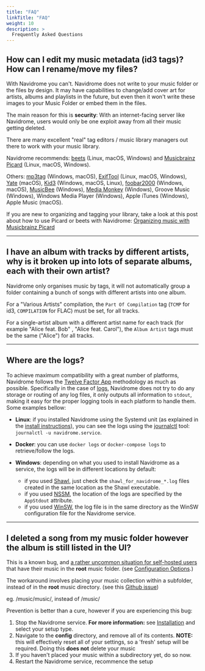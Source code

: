 ```yaml
---
title: "FAQ"
linkTitle: "FAQ"
weight: 10
description: >
  Frequently Asked Questions
---
```


## How can I edit my music metadata (id3 tags)? How can I rename/move my files?
With Navidrome you can't. Navidrome does not write to your music folder or the files by design. It may have capabilities to change/add 
cover art for artists, albums and playlists in the future, but even then it won't write these images to your Music Folder or 
embed them in the files.

The main reason for this is **security**: With an internet-facing server like Navidrome, users would only be one exploit 
away from all their music getting deleted.

There are many excellent "real" tag editors / music library managers out there to work with your music library. 

Navidrome recommends: [beets](https://beets.io) (Linux, macOS, Windows) and [Musicbrainz Picard](https://picard.musicbrainz.org/) (Linux, macOS, Windows).

Others: [mp3tag](https://www.mp3tag.de/en/index.html) (Windows, macOS), [ExifTool](https://exiftool.org/) (Linux, macOS, Windows), [Yate](https://2manyrobots.com/yate/) (macOS), [Kid3](https://kid3.kde.org/) (Windows, macOS, Linux), [foobar2000](https://www.foobar2000.org) (Windows, macOS), [MusicBee](https://getmusicbee.com/) (Windows), [Media Monkey](https://www.mediamonkey.com) (Windows), Groove Music (Windows), Windows Media Player (Windows), Apple iTunes (Windows), Apple Music (macOS).

If you are new to organizing and tagging your library, take a look at this post about how to use Picard or beets with Navidrome: [Organizing music with Musicbrainz Picard](http://www.thedreaming.org/2020/11/22/musicbrainz-picard/)

---
## I have an album with tracks by different artists, why is it broken up into lots of separate albums, each with their own artist?
Navidrome only organises music by tags, it will not automatically group a folder containing a bunch of songs with different artists into one album.

For a "Various Artists" compilation, the `Part Of Compilation` tag (`TCMP` for id3, `COMPILATION` for FLAC) must be set, for all tracks.

For a single-artist album with a different artist name for each track (for example "Alice feat. Bob" , "Alice feat. Carol"), the `Album Artist` tags must be the same ("Alice") for all tracks.


---
## Where are the logs?
To achieve maximum compatibility with a great number of platforms, Navidrome follows the [Twelve Factor App](https://12factor.net/) methodology 
as much as possible. Specifically in the case of [logs](https://12factor.net/logs), Navidrome does not try to do any storage or routing of 
any log files, it only outputs all information to `stdout`, making it easy for the proper logging tools in each platform to handle them. 
Some examples bellow:

- **Linux**: if you installed Navidrome using the Systemd unit (as explained in the [install instructions](/docs/installation/ubuntu-linux/#create-a-systemd-unit)), you can see the logs using the [journalctl](https://manpages.debian.org/stretch/systemd/journalctl.1.en.html) tool: `journalctl -u navidrome.service`.

- **Docker**: you can use `docker logs` or `docker-compose logs` to retrieve/follow the logs.

- **Windows**: depending on what you used to install Navidrome as a service, the logs will be in different locations by default:
	- if you used [Shawl](https://github.com/mtkennerly/shawl), just check the `shawl_for_navidrome_*.log` files created in the same location as the Shawl executable.
	- if you used [NSSM](http://nssm.cc/), the location of the logs are specified by the `AppStdout` attribute.
	- if you used [WinSW](https://github.com/winsw/winsw), the log file is in the same directory as the WinSW configuration file for the Navidrome service.

---
## I deleted a song from my music folder however the album is still listed in the UI?
This is a known bug, and [a rather uncommon situation for self-hosted users](https://github.com/navidrome/navidrome/issues/868#issuecomment-803699959) that have their music in the **root** music folder. (see [Configuration Options](https://www.navidrome.org/docs/usage/configuration-options/).)

The workaround involves placing your music collection within a subfolder, instead of in the **root** music directory. (see this [Github issue](https://github.com/navidrome/navidrome/issues/937#issuecomment-1257089106))

eg. /music/music/<your music here>, instead of /music/<your music here>


Prevention is better than a cure, however if you are experiencing this bug:
1. Stop the Navidrome service.
	__For more information:__ see [Installation](https://www.navidrome.org/docs/installation/) and select your setup type.
2. Navigate to the **config** directory, and remove all of its contents. 
	__NOTE:__ this will effectively reset all of your settings, so a 'fresh' setup will be required. Doing this **does not** delete your music
3. If you haven't placed your music within a subdirectory yet, do so now.
4. Restart the Navidrome service, recommence the setup
